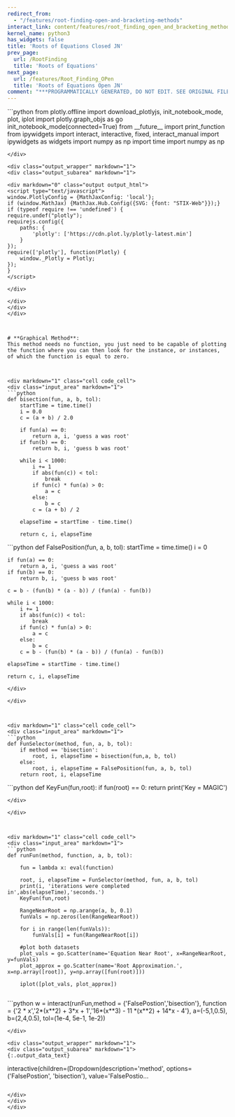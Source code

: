 ```yaml
---
redirect_from:
  - "/features/root-finding-open-and-bracketing-methods"
interact_link: content/features/root_finding_open_and_bracketing_methods.ipynb
kernel_name: python3
has_widgets: false
title: 'Roots of Equations Closed JN'
prev_page:
  url: /RootFinding
  title: 'Roots of Equations'
next_page:
  url: /features/Root_Finding_OPen
  title: 'Roots of Equations Open JN'
comment: "***PROGRAMMATICALLY GENERATED, DO NOT EDIT. SEE ORIGINAL FILES IN /content***"
---
```

<div markdown="1" class="cell code_cell">
<div class="input_area" markdown="1">
```python
from plotly.offline import download_plotlyjs, init_notebook_mode, plot, iplot
import plotly.graph_objs as go
init_notebook_mode(connected=True)
from __future__ import print_function
from ipywidgets import interact, interactive, fixed, interact_manual
import ipywidgets as widgets
import numpy as np
import time
import numpy as np

```
</div>

<div class="output_wrapper" markdown="1">
<div class="output_subarea" markdown="1">

<div markdown="0" class="output output_html">
<script type="text/javascript">
window.PlotlyConfig = {MathJaxConfig: 'local'};
if (window.MathJax) {MathJax.Hub.Config({SVG: {font: "STIX-Web"}});}
if (typeof require !== 'undefined') {
require.undef("plotly");
requirejs.config({
    paths: {
        'plotly': ['https://cdn.plot.ly/plotly-latest.min']
    }
});
require(['plotly'], function(Plotly) {
    window._Plotly = Plotly;
});
}
</script>

</div>

</div>
</div>
</div>



# **Graphical Method**:
This method needs no function, you just need to be capable of plotting the function where you can then look for the instance, or instances, of which the function is equal to zero.



<div markdown="1" class="cell code_cell">
<div class="input_area" markdown="1">
```python
def bisection(fun, a, b, tol):
    startTime = time.time()
    i = 0.0
    c = (a + b) / 2.0
    
    if fun(a) == 0:
        return a, i, 'guess a was root'
    if fun(b) == 0:
        return b, i, 'guess b was root'
    
    while i < 1000:
        i += 1
        if abs(fun(c)) < tol:
            break
        if fun(c) * fun(a) > 0:
            a = c
        else: 
            b = c
        c = (a + b) / 2
        
    elapseTime = startTime - time.time()
         
    return c, i, elapseTime

```
</div>

</div>



<div markdown="1" class="cell code_cell">
<div class="input_area" markdown="1">
```python
def FalsePosition(fun, a, b, tol):
    startTime = time.time()
    i = 0
    
    if fun(a) == 0:
        return a, i, 'guess a was root'
    if fun(b) == 0:
        return b, i, 'guess b was root'

    c = b - (fun(b) * (a - b)) / (fun(a) - fun(b))
    
    while i < 1000:
        i += 1
        if abs(fun(c)) < tol:
            break
        if fun(c) * fun(a) > 0:
            a = c
        else: 
            b = c
        c = b - (fun(b) * (a - b)) / (fun(a) - fun(b))
            
    elapseTime = startTime - time.time()
    
    return c, i, elapseTime


```
</div>

</div>



<div markdown="1" class="cell code_cell">
<div class="input_area" markdown="1">
```python
def FunSelector(method, fun, a, b, tol):
    if method == 'bisection':
        root, i, elapseTime = bisection(fun,a, b, tol)
    else:
        root, i, elapseTime = FalsePosition(fun, a, b, tol)
    return root, i, elapseTime

```
</div>

</div>



<div markdown="1" class="cell code_cell">
<div class="input_area" markdown="1">
```python
def KeyFun(fun,root):
    if fun(root) == 0:
        return print('Key = MAGIC')

```
</div>

</div>



<div markdown="1" class="cell code_cell">
<div class="input_area" markdown="1">
```python
def runFun(method, function, a, b, tol):
    
    fun = lambda x: eval(function)
    
    root, i, elapseTime = FunSelector(method, fun, a, b, tol)
    print(i, 'iterations were completed in',abs(elapseTime),'seconds.')
    KeyFun(fun,root)
    
    RangeNearRoot = np.arange(a, b, 0.1)
    funVals = np.zeros(len(RangeNearRoot))
    
    for i in range(len(funVals)):
        funVals[i] = fun(RangeNearRoot[i])
    
    #plot both datasets
    plot_vals = go.Scatter(name='Equation Near Root', x=RangeNearRoot, y=funVals)
    plot_approx = go.Scatter(name='Root Approximation.', x=np.array([root]), y=np.array([fun(root)]))
        
    iplot([plot_vals, plot_approx])
    

```
</div>

</div>



<div markdown="1" class="cell code_cell">
<div class="input_area" markdown="1">
```python
w = interact(runFun,method = {'FalsePostion','bisection'}, function = {'2 * x','2*(x**2) + 3*x + 1','16*(x**3) - 11 *(x**2) + 14*x - 4'}, a=(-5,1,0.5), b=(2,4,0.5), tol=(1e-4, 5e-1, 1e-2))


```
</div>

<div class="output_wrapper" markdown="1">
<div class="output_subarea" markdown="1">
{:.output_data_text}
```
interactive(children=(Dropdown(description='method', options=('FalsePostion', 'bisection'), value='FalsePostio…
```

</div>
</div>
</div>


